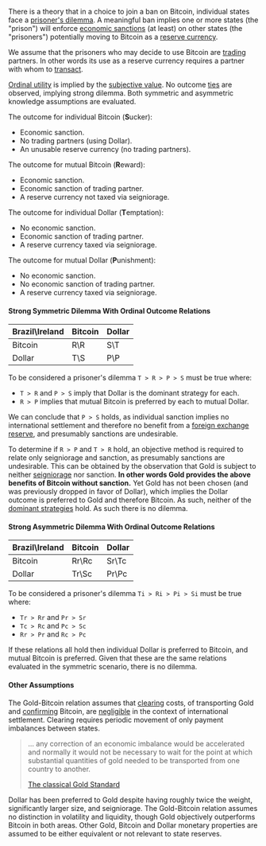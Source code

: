 There is a theory that in a choice to join a ban on Bitcoin, individual states face a [prisoner's dilemma](https://en.wikipedia.org/wiki/Prisoner%27s_dilemma). A meaningful ban implies one or more states (the "prison") will enforce [economic sanctions](https://www.cfr.org/backgrounder/what-are-economic-sanctions) (at least) on other states (the "prisoners") potentially moving to Bitcoin as a [reserve currency](https://en.wikipedia.org/wiki/Reserve_currency).

We assume that the prisoners who may decide to use Bitcoin are [trading](Glossary#trade) partners. In other words its use as a reserve currency requires a partner with whom to [transact](Glossary#transaction).

[Ordinal utility](https://en.wikipedia.org/wiki/Ordinal_utility) is implied by the [subjective value](https://en.wikipedia.org/wiki/Subjective_theory_of_value). No outcome [ties](https://en.wikipedia.org/wiki/Tie_(draw)) are observed, implying strong dilemma. Both symmetric and asymmetric knowledge assumptions are evaluated.

The outcome for individual Bitcoin (**S**ucker):
* Economic sanction.
* No trading partners (using Dollar).
* An unusable reserve currency (no trading partners).

The outcome for mutual Bitcoin (**R**eward):
* Economic sanction.
* Economic sanction of trading partner.
* A reserve currency not taxed via seigniorage.

The outcome for individual Dollar (**T**emptation):
* No economic sanction.
* Economic sanction of trading partner.
* A reserve currency taxed via seigniorage.

The outcome for mutual Dollar (**P**unishment):
* No economic sanction.
* No economic sanction of trading partner.
* A reserve currency taxed via seigniorage.

#### Strong Symmetric Dilemma With Ordinal Outcome Relations

|Brazil\Ireland|Bitcoin|Dollar|
|--------------|-------|------|
|Bitcoin       |R\R    |S\T   |
|Dollar        |T\S    |P\P   |

To be considered a prisoner's dilemma `T > R > P > S` must be true where:
* `T > R` and `P > S` imply that Dollar is the dominant strategy for each.
* `R > P` implies that mutual Bitcoin is preferred by each to mutual Dollar.

We can conclude that `P > S` holds, as individual sanction implies no international settlement and therefore no benefit from a [foreign exchange reserve](https://en.wikipedia.org/wiki/Foreign-exchange_reserves), and presumably sanctions are undesirable.

To determine if `R > P` and `T > R` hold, an objective method is required to relate only seigniorage and sanction, as presumably sanctions are undesirable. This can be obtained by the observation that Gold is subject to neither [seigniorage](https://en.wikipedia.org/wiki/Seigniorage) nor sanction. **In other words Gold provides the above benefits of Bitcoin without sanction.** Yet Gold has not been chosen (and was previously dropped in favor of Dollar), which implies the Dollar outcome is preferred to Gold and therefore Bitcoin. As such, neither of the [dominant strategies](https://en.wikipedia.org/wiki/Strategic_dominance) hold. As such there is no dilemma.

#### Strong Asymmetric Dilemma With Ordinal Outcome Relations

|Brazil\Ireland|Bitcoin|Dollar|
|--------------|-------|------|
|Bitcoin       |Rr\Rc  |Sr\Tc |
|Dollar        |Tr\Sc  |Pr\Pc |

To be considered a prisoner's dilemma `Ti > Ri > Pi > Si` must be true where:
* `Tr > Rr` and `Pr > Sr`
* `Tc > Rc` and `Pc > Sc`
* `Rr > Pr` and `Rc > Pc`

If these relations all hold then individual Dollar is preferred to Bitcoin, and mutual Bitcoin is preferred. Given that these are the same relations evaluated in the symmetric scenario, there is no dilemma.

#### Other Assumptions

The Gold-Bitcoin relation assumes that [clearing](https://en.wikipedia.org/wiki/Clearing_(finance)) costs, of transporting Gold and [confirming](Glossary#confirmation) Bitcoin, are [negligible](https://www.gold.org/about-gold/history-of-gold/the-gold-standard) in the context of international settlement. Clearing requires periodic movement of only payment imbalances between states.

> ... any correction of an economic imbalance would be accelerated and normally it would not be necessary to wait for the point at which substantial quantities of gold needed to be transported from one country to another.
>
> [The classical Gold Standard](https://www.gold.org/about-gold/history-of-gold/the-gold-standard)

Dollar has been preferred to Gold despite having roughly twice the weight, significantly larger size, and seigniorage. The Gold-Bitcoin relation assumes no distinction in volatility and liquidity, though Gold objectively outperforms Bitcoin in both areas. Other Gold, Bitcoin and Dollar monetary properties are assumed to be either equivalent or not relevant to state reserves.
